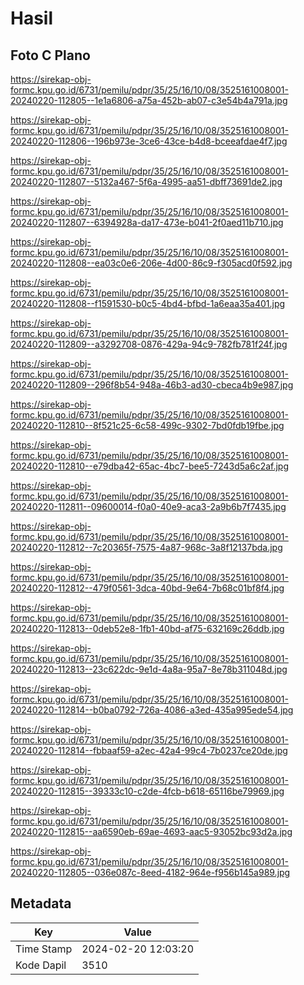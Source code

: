 # Hasil

## Foto C Plano

https://sirekap-obj-formc.kpu.go.id/6731/pemilu/pdpr/35/25/16/10/08/3525161008001-20240220-112805--1e1a6806-a75a-452b-ab07-c3e54b4a791a.jpg

https://sirekap-obj-formc.kpu.go.id/6731/pemilu/pdpr/35/25/16/10/08/3525161008001-20240220-112806--196b973e-3ce6-43ce-b4d8-bceeafdae4f7.jpg

https://sirekap-obj-formc.kpu.go.id/6731/pemilu/pdpr/35/25/16/10/08/3525161008001-20240220-112807--5132a467-5f6a-4995-aa51-dbff73691de2.jpg

https://sirekap-obj-formc.kpu.go.id/6731/pemilu/pdpr/35/25/16/10/08/3525161008001-20240220-112807--6394928a-da17-473e-b041-2f0aed11b710.jpg

https://sirekap-obj-formc.kpu.go.id/6731/pemilu/pdpr/35/25/16/10/08/3525161008001-20240220-112808--ea03c0e6-206e-4d00-86c9-f305acd0f592.jpg

https://sirekap-obj-formc.kpu.go.id/6731/pemilu/pdpr/35/25/16/10/08/3525161008001-20240220-112808--f1591530-b0c5-4bd4-bfbd-1a6eaa35a401.jpg

https://sirekap-obj-formc.kpu.go.id/6731/pemilu/pdpr/35/25/16/10/08/3525161008001-20240220-112809--a3292708-0876-429a-94c9-782fb781f24f.jpg

https://sirekap-obj-formc.kpu.go.id/6731/pemilu/pdpr/35/25/16/10/08/3525161008001-20240220-112809--296f8b54-948a-46b3-ad30-cbeca4b9e987.jpg

https://sirekap-obj-formc.kpu.go.id/6731/pemilu/pdpr/35/25/16/10/08/3525161008001-20240220-112810--8f521c25-6c58-499c-9302-7bd0fdb19fbe.jpg

https://sirekap-obj-formc.kpu.go.id/6731/pemilu/pdpr/35/25/16/10/08/3525161008001-20240220-112810--e79dba42-65ac-4bc7-bee5-7243d5a6c2af.jpg

https://sirekap-obj-formc.kpu.go.id/6731/pemilu/pdpr/35/25/16/10/08/3525161008001-20240220-112811--09600014-f0a0-40e9-aca3-2a9b6b7f7435.jpg

https://sirekap-obj-formc.kpu.go.id/6731/pemilu/pdpr/35/25/16/10/08/3525161008001-20240220-112812--7c20365f-7575-4a87-968c-3a8f12137bda.jpg

https://sirekap-obj-formc.kpu.go.id/6731/pemilu/pdpr/35/25/16/10/08/3525161008001-20240220-112812--479f0561-3dca-40bd-9e64-7b68c01bf8f4.jpg

https://sirekap-obj-formc.kpu.go.id/6731/pemilu/pdpr/35/25/16/10/08/3525161008001-20240220-112813--0deb52e8-1fb1-40bd-af75-632169c26ddb.jpg

https://sirekap-obj-formc.kpu.go.id/6731/pemilu/pdpr/35/25/16/10/08/3525161008001-20240220-112813--23c622dc-9e1d-4a8a-95a7-8e78b311048d.jpg

https://sirekap-obj-formc.kpu.go.id/6731/pemilu/pdpr/35/25/16/10/08/3525161008001-20240220-112814--b0ba0792-726a-4086-a3ed-435a995ede54.jpg

https://sirekap-obj-formc.kpu.go.id/6731/pemilu/pdpr/35/25/16/10/08/3525161008001-20240220-112814--fbbaaf59-a2ec-42a4-99c4-7b0237ce20de.jpg

https://sirekap-obj-formc.kpu.go.id/6731/pemilu/pdpr/35/25/16/10/08/3525161008001-20240220-112815--39333c10-c2de-4fcb-b618-65116be79969.jpg

https://sirekap-obj-formc.kpu.go.id/6731/pemilu/pdpr/35/25/16/10/08/3525161008001-20240220-112815--aa6590eb-69ae-4693-aac5-93052bc93d2a.jpg

https://sirekap-obj-formc.kpu.go.id/6731/pemilu/pdpr/35/25/16/10/08/3525161008001-20240220-112805--036e087c-8eed-4182-964e-f956b145a989.jpg


## Metadata

| Key        | Value               |
| ---------- | ------------------- |
| Time Stamp | 2024-02-20 12:03:20 |
| Kode Dapil | 3510                |



